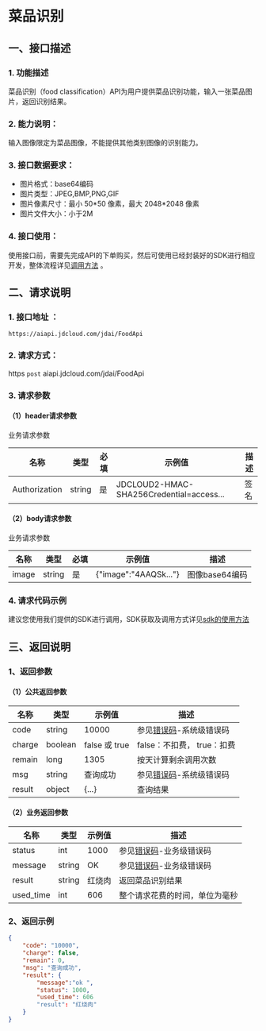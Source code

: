 # 菜品识别

## 一、接口描述 
### 1. 功能描述  
菜品识别（food classification）API为用户提供菜品识别功能，输入一张菜品图片，返回识别结果。

### 2. 能力说明：   
输入图像限定为菜品图像，不能提供其他类别图像的识别能力。

### 3. 接口数据要求：  
- 图片格式：base64编码
- 图片类型：JPEG,BMP,PNG,GIF
- 图片像素尺寸：最小 50\*50 像素，最大 2048\*2048 像素
- 图片文件大小：小于2M

### 4. 接口使用： 

使用接口前，需要先完成API的下单购买，然后可使用已经封装好的SDK进行相应开发，整体流程详见[调用方法](../Operation-Guide/call-methods.md)  。

## 二、请求说明
### 1. 接口地址 ：

```
https://aiapi.jdcloud.com/jdai/FoodApi
```

### 2. 请求方式：  
https `post` aiapi.jdcloud.com/jdai/FoodApi

### 3. 请求参数 
#### （1）header请求参数
业务请求参数
 
名称 | 类型 | 必填 | 示例值 | 描述 
------|-----|-----|-----|-----
Authorization | string | 是 | JDCLOUD2-HMAC-SHA256Credential=access... | 签名 


#### （2）body请求参数
业务请求参数
 
名称 | 类型 | 必填 | 示例值 | 描述 
------|-----|-----|-----|-----
image | string | 是 | {"image":"4AAQSk..."} | 图像base64编码 


### 4. 请求代码示例
建议您使用我们提供的SDK进行调用，SDK获取及调用方式详见[sdk的使用方法](../Operation-Guide/Use-Sdk.md)


## 三、返回说明
### 1、返回参数

#### （1）公共返回参数

名称 | 类型 | 示例值 | 描述 
------|-----|-----|-----
code | string | 10000 | 参见[错误码](Error-Code.md)-系统级错误码 
charge | boolean | false 或 true | false：不扣费， true：扣费 
remain | long | 1305 | 按天计算剩余调用次数 
msg | string | 查询成功 | 参见[错误码](Error-Code.md)-系统级错误码
result | object | {...} | 查询结果 

#### （2）业务返回参数
 
名称 | 类型 | 示例值 | 描述 
------|-----|-----|-----
status | int | 1000 | 参见[错误码](Error-Code.md)-业务级错误码
message | string | OK | 参见[错误码](Error-Code.md)-业务级错误码
result | string | 红烧肉 | 返回菜品识别结果 
used_time | int | 606 | 整个请求花费的时间，单位为毫秒 

### 2、返回示例  

```JSON
{
    "code": "10000",
    "charge": false,
    "remain": 0,
    "msg": "查询成功",
    "result": {
        "message":"ok ",
        "status": 1000,
        "used_time": 606 
        "result": "红烧肉"
    }
}
```
